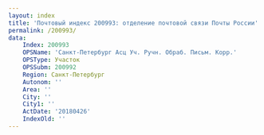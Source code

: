 ```yaml
---
layout: index
title: 'Почтовый индекс 200993: отделение почтовой связи Почты России'
permalink: /200993/
data:
    Index: 200993
    OPSName: 'Санкт-Петербург Асц Уч. Ручн. Обраб. Письм. Корр.'
    OPSType: Участок
    OPSSubm: 200992
    Region: Санкт-Петербург
    Autonom: ''
    Area: ''
    City: ''
    City1: ''
    ActDate: '20180426'
    IndexOld: ''
---
```

